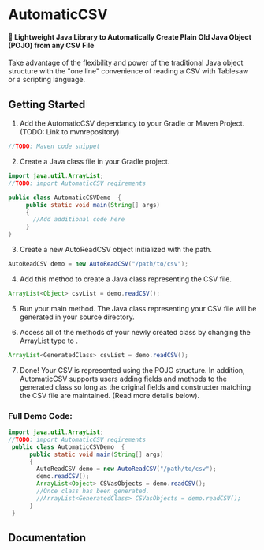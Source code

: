 # AutomaticCSV
#### :rocket: Lightweight Java Library to Automatically Create Plain Old Java Object (POJO) from any CSV File

Take advantage of the flexibility and power of the traditional Java object structure with the "one line" convenience of reading a CSV with Tablesaw or a scripting language. 


## Getting Started

1. Add the AutomaticCSV dependancy to your Gradle or Maven Project. (TODO: Link to mvnrepository)

  ```Java
  //TODO: Maven code snippet
  ```

2. Create a Java class file in your Gradle project.
        
 ```Java
 import java.util.ArrayList;
 //TODO: import AutomaticCSV reqirements
 
 public class AutomaticCSVDemo  {
      public static void main(String[] args)
      {
        //Add additional code here
      }
 }

 ```
        
3. Create a new AutoReadCSV object initialized with the path. 

```Java
AutoReadCSV demo = new AutoReadCSV("/path/to/csv");

```
4. Add this method to create a Java class representing the CSV file. 

```Java
ArrayList<Object> csvList = demo.readCSV();
```

5. Run your main method. The Java class representing your CSV file will be generated in your source directory.

6. Access all of the methods of your newly created class by changing the ArrayList type to <GeneratedClass>. 

```Java
ArrayList<GeneratedClass> csvList = demo.readCSV();
```

7. Done! Your CSV is represented using the POJO structure. In addition, AutomaticCSV supports users adding fields and methods to the generated class so long as the original fields and constructer matching the CSV file are maintained. (Read more details below). 

### Full Demo Code: 
```Java
import java.util.ArrayList;
//TODO: import AutomaticCSV reqirements
 public class AutomaticCSVDemo  {
      public static void main(String[] args)
      {
        AutoReadCSV demo = new AutoReadCSV("/path/to/csv");
        demo.readCSV();
        ArrayList<Object> CSVasObjects = demo.readCSV();
        //Once class has been generated. 
        //ArrayList<GeneratedClass> CSVasObjects = demo.readCSV();
      }
 }
```

## Documentation






